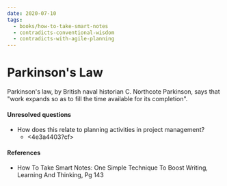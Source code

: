 ```yaml
---
date: 2020-07-10
tags:
  - books/how-to-take-smart-notes
  - contradicts-conventional-wisdom
  - contradicts-with-agile-planning
---
```


# Parkinson's Law
Parkinson's law, by British naval historian C. Northcote Parkinson, says that "work expands
so as to fill the time available for its completion".

#### Unresolved questions
- How does this relate to planning activities in project management?
  - <4e3a4403?cf>

#### References
- How To Take Smart Notes: One Simple Technique To Boost Writing, Learning And Thinking, Pg 143

